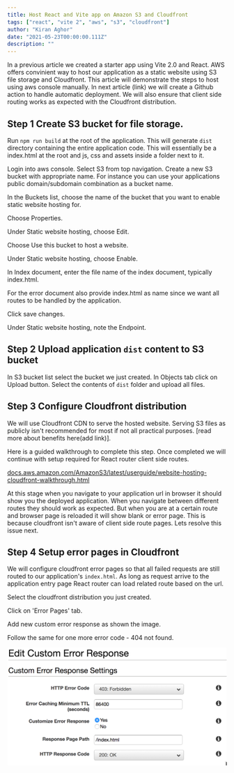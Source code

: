 ```yaml
---
title: Host React and Vite app on Amazon S3 and Cloudfront
tags: ["react", "vite 2", "aws", "s3", "cloudfront"]
author: "Kiran Aghor"
date: "2021-05-23T00:00:00.111Z"
description: ""
---
```


In a previous article we created a starter app using Vite 2.0 and React. AWS offers convinient way to host our application as a static website using S3 file storage and Cloudfront. This article will demonstrate the steps to host using aws console manually. In next article (link) we will create a Github action to handle automatic deployment. We will also ensure that client side routing works as expected with the Cloudfront distribution.

## Step 1 Create S3 bucket for file storage.

Run `npm run build` at the root of the application. This will generate `dist` directory containing the entire application code. This will essentially be a index.html at the root and js, css and assets inside a folder next to it.

Login into aws console. Select S3 from top navigation. Create a new S3 bucket with appropriate name. For instance you can use your applications public domain/subdomain combination as a bucket name.

In the Buckets list, choose the name of the bucket that you want to enable static website hosting for.

Choose Properties.

Under Static website hosting, choose Edit.

Choose Use this bucket to host a website.

Under Static website hosting, choose Enable.

In Index document, enter the file name of the index document, typically index.html.

For the error document also provide index.html as name since we want all routes to be handled by the application.

Click save changes.

Under Static website hosting, note the Endpoint.

## Step 2 Upload application `dist` content to S3 bucket

In S3 bucket list select the bucket we just created. In Objects tab click on Upload button. Select the contents of `dist` folder and upload all files.

## Step 3 Configure Cloudfront distribution

We will use Cloudfront CDN to serve the hosted website. Serving S3 files as publicly isn't recommended for most if not all practical purposes. [read more about benefits here(add link)].

Here is a guided walkthrough to complete this step. Once completed we will continue with setup required for React router client side routes.

<a href="https://docs.aws.amazon.com/AmazonS3/latest/userguide/website-hosting-cloudfront-walkthrough.html" target="_blank">docs.aws.amazon.com/AmazonS3/latest/userguide/website-hosting-cloudfront-walkthrough.html</a>

At this stage when you navigate to your application url in browser it should show you the deployed application. When you navigate between different routes they should work as expected. But when you are at a certain route and browser page is reloaded it will show blank or error page. This is because cloudfront isn't aware of client side route pages. Lets resolve this issue next.

## Step 4 Setup error pages in Cloudfront

We will configure cloudfront error pages so that all failed requests are still routed to our application's `index.html`. As long as request arrive to the application entry page React router can load related route based on the url.

Select the cloudfront distribution you just created. 

Click on 'Error Pages' tab.

Add new custom error response as shown the image.

Follow the same for one more error code - 404 not found.

![Cloudfront Error](./cf-error.png)

###